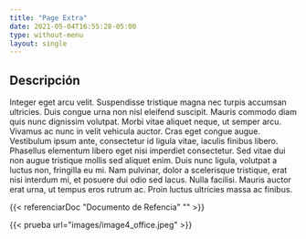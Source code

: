 ```yaml
---
title: "Page Extra"
date: 2021-05-04T16:55:28-05:00
type: without-menu
layout: single
---
```


## Descripción

Integer eget arcu velit. Suspendisse tristique magna nec turpis accumsan ultricies. Duis congue urna non nisl eleifend suscipit. Mauris commodo diam quis nunc dignissim volutpat. Morbi vitae aliquet neque, ut semper arcu. Vivamus ac nunc in velit vehicula auctor. Cras eget congue augue. Vestibulum ipsum ante, consectetur id ligula vitae, iaculis finibus libero. Phasellus elementum libero eget nisi imperdiet consectetur. Sed vitae dui non augue tristique mollis sed aliquet enim. Duis nunc ligula, volutpat a luctus non, fringilla eu mi. Nam pulvinar, dolor a scelerisque tristique, erat nisi interdum mi, et posuere dui odio sed lacus. Nulla facilisi. Mauris auctor erat urna, ut tempus eros rutrum ac. Proin luctus ultricies massa ac finibus.

{{< referenciarDoc "Documento de Refencia" "" >}}

{{< prueba url="images/image4_office.jpeg" >}}



